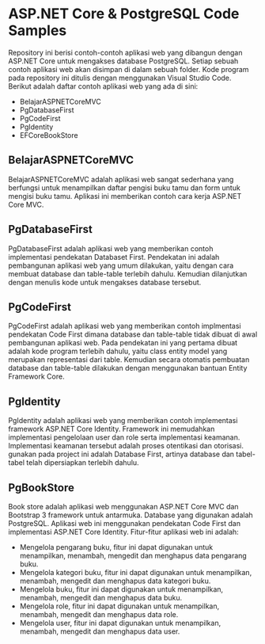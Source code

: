 # ASP.NET Core & PostgreSQL Code Samples
Repository ini berisi contoh-contoh aplikasi web yang dibangun dengan ASP.NET Core untuk mengakses database PostgreSQL.  Setiap sebuah contoh aplikasi web akan disimpan di dalam sebuah folder.  Kode program pada repository ini ditulis dengan menggunakan Visual Studio Code.  
Berikut adalah daftar contoh aplikasi web yang ada di sini:
- BelajarASPNETCoreMVC
- PgDatabaseFirst
- PgCodeFirst
- PgIdentity
- EFCoreBookStore

## BelajarASPNETCoreMVC
BelajarASPNETCoreMVC adalah aplikasi web sangat sederhana yang berfungsi untuk menampilkan daftar pengisi buku tamu dan form untuk mengisi buku tamu.  Aplikasi ini memberikan contoh cara kerja ASP.NET Core MVC.

## PgDatabaseFirst
PgDatabaseFirst adalah aplikasi web yang memberikan contoh implementasi pendekatan Databaset First.  Pendekatan ini adalah pembangunan aplikasi web yang umum dilakukan, yaitu dengan cara membuat database dan table-table terlebih dahulu. Kemudian dilanjutkan dengan menulis kode untuk mengakses database tersebut. 

## PgCodeFirst
PgCodeFirst adalah aplikasi web yang memberikan contoh implmentasi pendekatan Code First dimana database dan table-table tidak dibuat di awal pembangunan aplikasi web.  Pada pendekatan ini yang pertama dibuat adalah kode program terlebih dahulu, yaitu class entity model yang merupakan representasi dari table.  Kemudian secara otomatis pembuatan database dan table-table dilakukan dengan menggunakan bantuan Entity Framework Core. 

## PgIdentity
PgIdentity adalah aplikasi web yang memberikan contoh implementasi framework ASP.NET Core Identity. Framework ini memudahkan implementasi pengelolaan user dan role serta implementasi keamanan.  Implementasi keamanan tersebut adalah proses otentikasi dan otorisasi. gunakan pada project ini adalah Database First, artinya database dan tabel-tabel telah dipersiapkan terlebih dahulu.

## PgBookStore
Book store adalah aplikasi web menggunakan ASP.NET Core MVC dan Bootstrap 3 framework untuk antarmuka. Database yang digunakan adalah PostgreSQL. Aplikasi web ini menggunakan pendekatan Code First dan implementasi ASP.NET Core Identity. Fitur-fitur aplikasi web ini adalah:
- Mengelola pengarang buku, fitur ini dapat digunakan untuk menampilkan, menambah, mengedit dan menghapus data pengarang buku.
- Mengelola kategori buku, fitur ini dapat digunakan untuk menampilkan, menambah, mengedit dan menghapus data kategori buku.
- Mengelola buku, fitur ini dapat digunakan untuk menampilkan, menambah, mengedit dan menghapus data buku.
- Mengelola role, fitur ini dapat digunakan untuk menampilkan, menambah, mengedit dan menghapus data role.
- Mengelola user, fitur ini dapat digunakan untuk menampilkan, menambah, mengedit dan menghapus data user.
